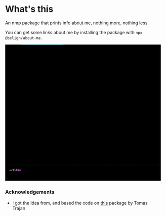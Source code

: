 # What's this
An nmp package that prints info about me, nothing more, nothing less

You can get some links about me by installing the package with `npx @beligh/about-me`.

![A preview of the package](about-me.gif)

### Acknowledgements
- I got the idea from, and based the code on [this](tomastrajan) package by Tomas Trajan
